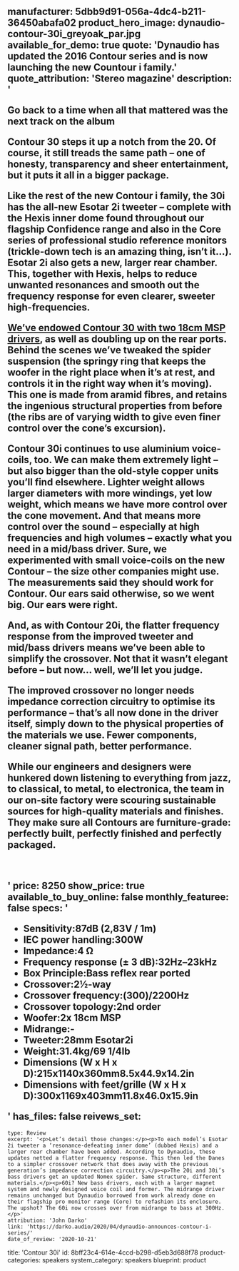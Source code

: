 manufacturer: 5dbb9d91-056a-4dc4-b211-36450abafa02
product_hero_image: dynaudio-contour-30i_greyoak_par.jpg
available_for_demo: true
quote: 'Dynaudio has updated the 2016 Contour series and is now launching the new Countour i family.'
quote_attribution: 'Stereo magazine'
description: '<p>Go back to a time when all that mattered was the next track on the album</p><p>Contour 30 steps it up a notch from the 20. Of course, it still treads the same path – one of honesty, transparency and sheer entertainment, but it puts it all in a bigger package.</p><p>Like the rest of the new Contour i family, the 30i has the all-new Esotar 2i tweeter – complete with the Hexis inner dome found throughout our flagship Confidence range and also in the Core series of professional studio reference monitors (trickle-down tech is an amazing thing, isn’t it…). Esotar 2i also gets a new, larger rear chamber. This, together with Hexis, helps to reduce unwanted resonances and smooth out the frequency response for even clearer, sweeter high-frequencies.</p><p><a href="https://www.dynaudio.com/dynaudio-academy/2016/october/the-dynaudio-18w55-loudspeaker-driver">We’ve endowed Contour 30 with two 18cm MSP drivers</a>, as well as doubling up on the rear ports. Behind the scenes we’ve tweaked the spider suspension (the springy ring that keeps the woofer in the right place when it’s at rest, and controls it in the right way when it’s moving). This one is made from aramid fibres, and retains the ingenious structural properties from before (the ribs are of varying width to give even finer control over the cone’s excursion).</p><p>Contour 30i continues to use aluminium voice-coils, too. We can make them extremely light – but also bigger than the old-style copper units you’ll find elsewhere. Lighter weight allows larger diameters with more windings, yet low weight, which means we have more control over the cone movement. And that means more control over the sound – especially at high frequencies and high volumes – exactly what you need in a mid/bass driver. Sure, we experimented with small voice-coils on the new Contour – the size other companies might use. The measurements said they should work for Contour. Our ears said otherwise, so we went big. Our ears were right.</p><p>And, as with Contour 20i, the flatter frequency response from the improved tweeter and mid/bass drivers means we’ve been able to simplify the crossover. Not that it wasn’t elegant before – but now… well, we’ll let you judge.</p><p>The improved crossover no longer needs impedance correction circuitry to optimise its performance – that’s all now done in the driver itself, simply down to the physical properties of the materials we use. Fewer components, cleaner signal path, better performance.</p><p>While our engineers and designers were hunkered down listening to everything from jazz, to classical, to metal, to electronica, the team in our on-site factory were scouring sustainable sources for high-quality materials and finishes. They make sure all Contours are furniture-grade: perfectly built, perfectly finished and perfectly packaged.</p><p><br></p>'
price: 8250
show_price: true
available_to_buy_online: false
monthly_featuree: false
specs: '<ul><li>Sensitivity:87dB (2,83V / 1m)<br></li><li>IEC power handling:300W</li><li>Impedance:4 Ω</li><li>Frequency response (± 3 dB):32Hz–23kHz</li><li>Box Principle:Bass reflex rear ported</li><li>Crossover:2½-way</li><li>Crossover frequency:(300)/2200Hz</li><li>Crossover topology:2nd order</li><li>Woofer:2x 18cm MSP</li><li>Midrange:-</li><li>Tweeter:28mm Esotar2i</li><li>Weight:31.4kg/69 1/4lb</li><li>Dimensions (W x H x D):215x1140x360mm8.5x44.9x14.2in</li><li>Dimensions with feet/grille (W x H x D):300x1169x403mm11.8x46.0x15.9in</li></ul>'
has_files: false
reivews_set:
  -
    type: Review
    excerpt: '<p>Let’s detail those changes:</p><p>To each model’s Esotar 2i tweeter a ‘resonance-defeating inner dome’ (dubbed Hexis) and a larger rear chamber have been added. According to Dynaudio, these updates netted a flatter frequency response. This then led the Danes to a simpler crossover network that does away with the previous generation’s impedance correction circuitry.</p><p>The 20i and 30i’s bass drivers get an updated Nomex spider. Same structure, different materials.</p><p>60i? New bass drivers, each with a larger magnet system and newly designed voice coil and former. The midrange driver remains unchanged but Dynaudio borrowed from work already done on their flagship pro monitor range (Core) to refashion its enclosure. The upshot? The 60i now crosses over from midrange to bass at 300Hz.</p>'
    attribution: 'John Darko'
    link: 'https://darko.audio/2020/04/dynaudio-announces-contour-i-series/'
    date_of_review: '2020-10-21'
title: 'Contour 30i'
id: 8bff23c4-614e-4ccd-b298-d5eb3d688f78
product-categories: speakers
system_category: speakers
blueprint: product
